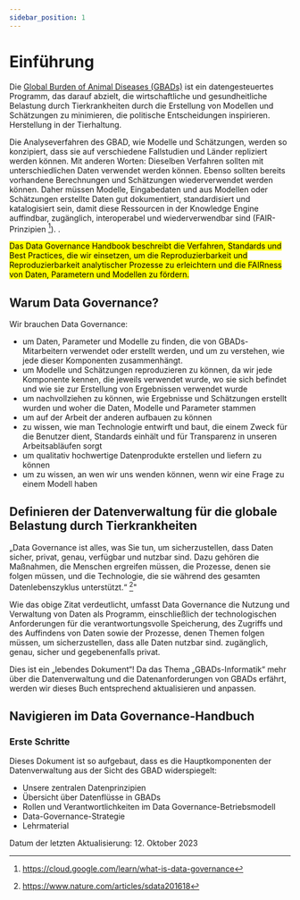 ```yaml
---
sidebar_position: 1
---
```


# Einführung

Die [Global Burden of Animal Diseases (GBADs)](https://animalhealthmetrics.org/) ist ein datengesteuertes Programm, das darauf abzielt, die wirtschaftliche und gesundheitliche Belastung durch Tierkrankheiten durch die Erstellung von Modellen und Schätzungen zu minimieren, die politische Entscheidungen inspirieren. Herstellung in der Tierhaltung.

Die Analyseverfahren des GBAD, wie Modelle und Schätzungen, werden so konzipiert, dass sie auf verschiedene Fallstudien und Länder repliziert werden können. Mit anderen Worten: Dieselben Verfahren sollten mit unterschiedlichen Daten verwendet werden können. Ebenso sollten bereits vorhandene Berechnungen und Schätzungen wiederverwendet werden können. Daher müssen Modelle, Eingabedaten und aus Modellen oder Schätzungen erstellte Daten gut dokumentiert, standardisiert und katalogisiert sein, damit diese Ressourcen in der Knowledge Engine auffindbar, zugänglich, interoperabel und wiederverwendbar sind (FAIR-Prinzipien [^1]). .

<mark>Das Data Governance Handbook beschreibt die Verfahren, Standards und Best Practices, die wir einsetzen, um die Reproduzierbarkeit und Reproduzierbarkeit analytischer Prozesse zu erleichtern und die FAIRness von Daten, Parametern und Modellen zu fördern.</mark>

## Warum Data Governance?

Wir brauchen Data Governance:

* um Daten, Parameter und Modelle zu finden, die von GBADs-Mitarbeitern verwendet oder erstellt werden, und um zu verstehen, wie jede dieser Komponenten zusammenhängt.
* um Modelle und Schätzungen reproduzieren zu können, da wir jede Komponente kennen, die jeweils verwendet wurde, wo sie sich befindet und wie sie zur Erstellung von Ergebnissen verwendet wurde
* um nachvollziehen zu können, wie Ergebnisse und Schätzungen erstellt wurden und woher die Daten, Modelle und Parameter stammen
* um auf der Arbeit der anderen aufbauen zu können
* zu wissen, wie man Technologie entwirft und baut, die einem Zweck für die Benutzer dient, Standards einhält und für Transparenz in unseren Arbeitsabläufen sorgt
* um qualitativ hochwertige Datenprodukte erstellen und liefern zu können
* um zu wissen, an wen wir uns wenden können, wenn wir eine Frage zu einem Modell haben

## Definieren der Datenverwaltung für die globale Belastung durch Tierkrankheiten

>>>
„Data Governance ist alles, was Sie tun, um sicherzustellen, dass Daten sicher, privat, genau, verfügbar und nutzbar sind. Dazu gehören die Maßnahmen, die Menschen ergreifen müssen, die Prozesse, denen sie folgen müssen, und die Technologie, die sie während des gesamten Datenlebenszyklus unterstützt.“ [^ 2]"
>>>

Wie das obige Zitat verdeutlicht, umfasst Data Governance die Nutzung und Verwaltung von Daten als Programm, einschließlich der technologischen Anforderungen für die verantwortungsvolle Speicherung, des Zugriffs und des Auffindens von Daten sowie der Prozesse, denen Themen folgen müssen, um sicherzustellen, dass alle Daten nutzbar sind. zugänglich, genau, sicher und gegebenenfalls privat.

Dies ist ein „lebendes Dokument“! Da das Thema „GBADs-Informatik“ mehr über die Datenverwaltung und die Datenanforderungen von GBADs erfährt, werden wir dieses Buch entsprechend aktualisieren und anpassen.

## Navigieren im Data Governance-Handbuch

### Erste Schritte

Dieses Dokument ist so aufgebaut, dass es die Hauptkomponenten der Datenverwaltung aus der Sicht des GBAD widerspiegelt:

* Unsere zentralen Datenprinzipien
* Übersicht über Datenflüsse in GBADs
* Rollen und Verantwortlichkeiten im Data Governance-Betriebsmodell
* Data-Governance-Strategie
* Lehrmaterial

[^1]: https://cloud.google.com/learn/what-is-data-governance
[^2]: https://www.nature.com/articles/sdata201618

Datum der letzten Aktualisierung: 12. Oktober 2023
